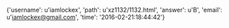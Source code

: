 {'username': u'iamlockex', 'path': u'xz1132/1132.html', 'answer': u'B', 'email': u'iamlockex@gmail.com', 'time': '2016-02-21:18:44:42'}